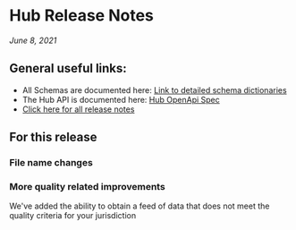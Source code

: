 #  Hub Release Notes

*June 8, 2021*

## General useful links:

- All Schemas are documented here:  [Link to detailed schema dictionaries](../schema_documentation)
- The Hub API is documented here: [Hub OpenApi Spec](../openapi.yml)
- [Click here for all release notes](../releases)

## For this release

### File name changes

### More quality related improvements

We've added the ability to obtain a feed of data that does not meet the quality criteria for your jurisdiction

